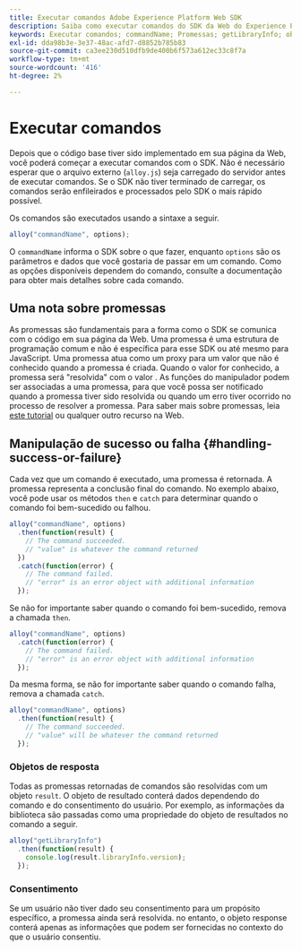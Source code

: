 ```yaml
---
title: Executar comandos Adobe Experience Platform Web SDK
description: Saiba como executar comandos do SDK da Web do Experience Platform
keywords: Executar comandos; commandName; Promessas; getLibraryInfo; objetos de resposta; consentimento;
exl-id: dda98b3e-3e37-48ac-afd7-d8852b785b83
source-git-commit: ca3ee230d510dfb9de400b6f573a612ec33c8f7a
workflow-type: tm+mt
source-wordcount: '416'
ht-degree: 2%

---
```


# Executar comandos


Depois que o código base tiver sido implementado em sua página da Web, você poderá começar a executar comandos com o SDK. Não é necessário esperar que o arquivo externo (`alloy.js`) seja carregado do servidor antes de executar comandos. Se o SDK não tiver terminado de carregar, os comandos serão enfileirados e processados pelo SDK o mais rápido possível.

Os comandos são executados usando a sintaxe a seguir.

```javascript
alloy("commandName", options);
```

O `commandName` informa o SDK sobre o que fazer, enquanto `options` são os parâmetros e dados que você gostaria de passar em um comando. Como as opções disponíveis dependem do comando, consulte a documentação para obter mais detalhes sobre cada comando.

## Uma nota sobre promessas

[](https://developer.mozilla.org/pt-BR/docs/Web/JavaScript/Reference/Global_Objects/Promise) As promessas são fundamentais para a forma como o SDK se comunica com o código em sua página da Web. Uma promessa é uma estrutura de programação comum e não é específica para esse SDK ou até mesmo para JavaScript. Uma promessa atua como um proxy para um valor que não é conhecido quando a promessa é criada. Quando o valor for conhecido, a promessa será &quot;resolvida&quot; com o valor . As funções do manipulador podem ser associadas a uma promessa, para que você possa ser notificado quando a promessa tiver sido resolvida ou quando um erro tiver ocorrido no processo de resolver a promessa. Para saber mais sobre promessas, leia [este tutorial](https://javascript.info/promise-basics) ou qualquer outro recurso na Web.

## Manipulação de sucesso ou falha {#handling-success-or-failure}

Cada vez que um comando é executado, uma promessa é retornada. A promessa representa a conclusão final do comando. No exemplo abaixo, você pode usar os métodos `then` e `catch` para determinar quando o comando foi bem-sucedido ou falhou.

```javascript
alloy("commandName", options)
  .then(function(result) {
    // The command succeeded.
    // "value" is whatever the command returned
  })
  .catch(function(error) {
    // The command failed.
    // "error" is an error object with additional information
  });
```

Se não for importante saber quando o comando foi bem-sucedido, remova a chamada `then`.

```javascript
alloy("commandName", options)
  .catch(function(error) {
    // The command failed.
    // "error" is an error object with additional information
  });
```

Da mesma forma, se não for importante saber quando o comando falha, remova a chamada `catch`.

```javascript
alloy("commandName", options)
  .then(function(result) {
    // The command succeeded.
    // "value" will be whatever the command returned
  });
```

### Objetos de resposta

Todas as promessas retornadas de comandos são resolvidas com um objeto `result`. O objeto de resultado conterá dados dependendo do comando e do consentimento do usuário. Por exemplo, as informações da biblioteca são passadas como uma propriedade do objeto de resultados no comando a seguir.

```js
alloy("getLibraryInfo")
  .then(function(result) {
    console.log(result.libraryInfo.version);
  });
```

### Consentimento

Se um usuário não tiver dado seu consentimento para um propósito específico, a promessa ainda será resolvida. no entanto, o objeto response conterá apenas as informações que podem ser fornecidas no contexto do que o usuário consentiu.
